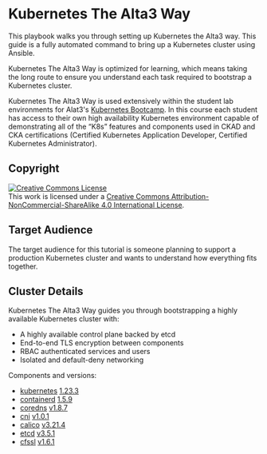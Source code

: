 # Kubernetes The Alta3 Way

This playbook walks you through setting up Kubernetes the Alta3 way. This guide is a fully automated command to bring up a Kubernetes cluster using Ansible.

Kubernetes The Alta3 Way is optimized for learning, which means taking the long route to ensure you understand each task required to bootstrap a Kubernetes cluster.

Kubernetes The Alta3 Way is used extensively within the student lab environments for Alat3's [Kubernetes Bootcamp](https://alta3.com/overview-k8s).  In this course each student has access to their own high availability Kubernetes environment capable of demonstrating all of the “K8s” features and components used in CKAD and CKA certifications (Certified Kubernetes Application Developer, Certified Kubernetes Administrator).

## Copyright

<a rel="license" href="http://creativecommons.org/licenses/by-nc-sa/4.0/"><img alt="Creative Commons License" style="border-width:0" src="https://i.creativecommons.org/l/by-nc-sa/4.0/88x31.png" /></a><br />This work is licensed under a <a rel="license" href="http://creativecommons.org/licenses/by-nc-sa/4.0/">Creative Commons Attribution-NonCommercial-ShareAlike 4.0 International License</a>.

## Target Audience

The target audience for this tutorial is someone planning to support a production Kubernetes cluster and wants to understand how everything fits together.

## Cluster Details

Kubernetes The Alta3 Way guides you through bootstrapping a highly available Kubernetes cluster with:
* A highly available control plane backed by etcd
* End-to-end TLS encryption between components
* RBAC authenticated services and users
* Isolated and default-deny networking

Components and versions:

* [kubernetes](https://github.com/kubernetes/kubernetes) [1.23.3](https://kubernetes.io/releases/#release-v1-23)
* [containerd](https://github.com/containerd/containerd) [1.5.9](https://github.com/containerd/containerd/releases/tag/v1.5.9)
* [coredns](https://github.com/coredns/coredns) [v1.8.7](https://github.com/coredns/coredns/releases/tag/v1.8.7)
* [cni](https://github.com/containernetworking/cni) [v1.0.1](https://github.com/containernetworking/cni/releases/tag/v1.0.1)
* [calico](https://www.projectcalico.org/) [v3.21.4](https://github.com/projectcalico/calico/releases/tag/v3.21.4)
* [etcd](https://github.com/coreos/etcd) [v3.5.1](https://github.com/etcd-io/etcd/releases/tag/v3.5.1)
* [cfssl](https://github.com/cloudflare/cfssl) [v1.6.1](https://github.com/cloudflare/cfssl/releases/tag/v1.6.1)

